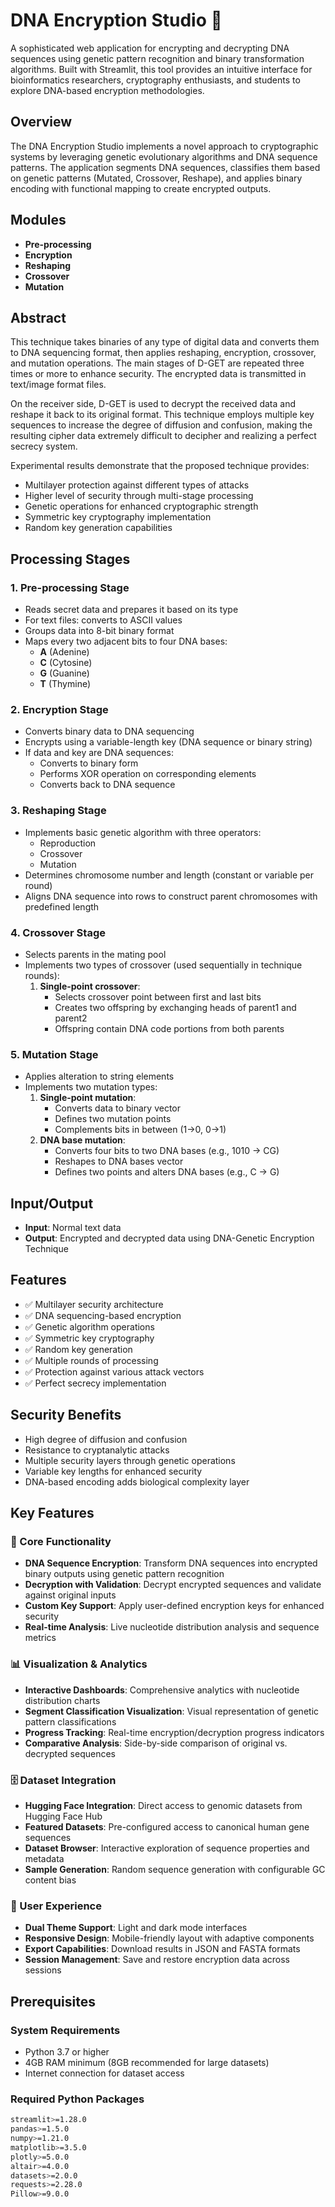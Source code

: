 # DNA Encryption Studio 🧬

A sophisticated web application for encrypting and decrypting DNA sequences using genetic pattern recognition and binary transformation algorithms. Built with Streamlit, this tool provides an intuitive interface for bioinformatics researchers, cryptography enthusiasts, and students to explore DNA-based encryption methodologies.

## Overview

The DNA Encryption Studio implements a novel approach to cryptographic systems by leveraging genetic evolutionary algorithms and DNA sequence patterns. The application segments DNA sequences, classifies them based on genetic patterns (Mutated, Crossover, Reshape), and applies binary encoding with functional mapping to create encrypted outputs.

## Modules

- **Pre-processing**
- **Encryption**
- **Reshaping**
- **Crossover**
- **Mutation**

## Abstract

This technique takes binaries of any type of digital data and converts them to DNA sequencing format, then applies reshaping, encryption, crossover, and mutation operations. The main stages of D-GET are repeated three times or more to enhance security. The encrypted data is transmitted in text/image format files.

On the receiver side, D-GET is used to decrypt the received data and reshape it back to its original format. This technique employs multiple key sequences to increase the degree of diffusion and confusion, making the resulting cipher data extremely difficult to decipher and realizing a perfect secrecy system.

Experimental results demonstrate that the proposed technique provides:
- Multilayer protection against different types of attacks
- Higher level of security through multi-stage processing
- Genetic operations for enhanced cryptographic strength
- Symmetric key cryptography implementation
- Random key generation capabilities

## Processing Stages

### 1. Pre-processing Stage

- Reads secret data and prepares it based on its type
- For text files: converts to ASCII values
- Groups data into 8-bit binary format
- Maps every two adjacent bits to four DNA bases:
  - **A** (Adenine)
  - **C** (Cytosine)  
  - **G** (Guanine)
  - **T** (Thymine)

### 2. Encryption Stage

- Converts binary data to DNA sequencing
- Encrypts using a variable-length key (DNA sequence or binary string)
- If data and key are DNA sequences:
  - Converts to binary form
  - Performs XOR operation on corresponding elements
  - Converts back to DNA sequence

### 3. Reshaping Stage

- Implements basic genetic algorithm with three operators:
  - Reproduction
  - Crossover
  - Mutation
- Determines chromosome number and length (constant or variable per round)
- Aligns DNA sequence into rows to construct parent chromosomes with predefined length

### 4. Crossover Stage

- Selects parents in the mating pool
- Implements two types of crossover (used sequentially in technique rounds):
  1. **Single-point crossover**: 
     - Selects crossover point between first and last bits
     - Creates two offspring by exchanging heads of parent1 and parent2
     - Offspring contain DNA code portions from both parents

### 5. Mutation Stage

- Applies alteration to string elements
- Implements two mutation types:
  1. **Single-point mutation**:
     - Converts data to binary vector
     - Defines two mutation points
     - Complements bits in between (1→0, 0→1)
  2. **DNA base mutation**:
     - Converts four bits to two DNA bases (e.g., 1010 → CG)
     - Reshapes to DNA bases vector
     - Defines two points and alters DNA bases (e.g., C → G)

## Input/Output

- **Input**: Normal text data
- **Output**: Encrypted and decrypted data using DNA-Genetic Encryption Technique

## Features

- ✅ Multilayer security architecture
- ✅ DNA sequencing-based encryption
- ✅ Genetic algorithm operations
- ✅ Symmetric key cryptography
- ✅ Random key generation
- ✅ Multiple rounds of processing
- ✅ Protection against various attack vectors
- ✅ Perfect secrecy implementation

## Security Benefits

- High degree of diffusion and confusion
- Resistance to cryptanalytic attacks
- Multiple security layers through genetic operations
- Variable key lengths for enhanced security
- DNA-based encoding adds biological complexity layer
  

## Key Features

### 🔬 Core Functionality
- **DNA Sequence Encryption**: Transform DNA sequences into encrypted binary outputs using genetic pattern recognition
- **Decryption with Validation**: Decrypt encrypted sequences and validate against original inputs
- **Custom Key Support**: Apply user-defined encryption keys for enhanced security
- **Real-time Analysis**: Live nucleotide distribution analysis and sequence metrics

### 📊 Visualization & Analytics
- **Interactive Dashboards**: Comprehensive analytics with nucleotide distribution charts
- **Segment Classification Visualization**: Visual representation of genetic pattern classifications
- **Progress Tracking**: Real-time encryption/decryption progress indicators
- **Comparative Analysis**: Side-by-side comparison of original vs. decrypted sequences

### 🗄️ Dataset Integration
- **Hugging Face Integration**: Direct access to genomic datasets from Hugging Face Hub
- **Featured Datasets**: Pre-configured access to canonical human gene sequences
- **Dataset Browser**: Interactive exploration of sequence properties and metadata
- **Sample Generation**: Random sequence generation with configurable GC content bias

### 🎨 User Experience
- **Dual Theme Support**: Light and dark mode interfaces
- **Responsive Design**: Mobile-friendly layout with adaptive components
- **Export Capabilities**: Download results in JSON and FASTA formats
- **Session Management**: Save and restore encryption data across sessions

## Prerequisites

### System Requirements
- Python 3.7 or higher
- 4GB RAM minimum (8GB recommended for large datasets)
- Internet connection for dataset access

### Required Python Packages
```bash
streamlit>=1.28.0
pandas>=1.5.0
numpy>=1.21.0
matplotlib>=3.5.0
plotly>=5.0.0
altair>=4.0.0
datasets>=2.0.0
requests>=2.28.0
Pillow>=9.0.0
